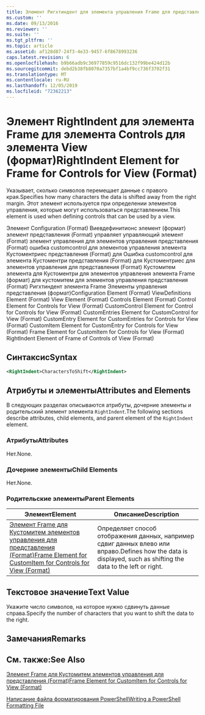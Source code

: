 ```yaml
---
title: Элемент Ригхтиндент для элемента управления Frame для представления (формат) | Документация Майкрософт
ms.custom: ''
ms.date: 09/13/2016
ms.reviewer: ''
ms.suite: ''
ms.tgt_pltfrm: ''
ms.topic: article
ms.assetid: af128d87-24f3-4e33-9457-6f8678993236
caps.latest.revision: 6
ms.openlocfilehash: b9b66adb9c36977859c9516dc132f99be424d12b
ms.sourcegitcommit: debd2b38fb8070a7357bf1a4bf9cc736f3702f31
ms.translationtype: MT
ms.contentlocale: ru-RU
ms.lasthandoff: 12/05/2019
ms.locfileid: "72362213"
---
```

# <a name="rightindent-element-for-frame-for-controls-for-view-format"></a><span data-ttu-id="93556-102">Элемент RightIndent для элемента Frame для элемента Controls для элемента View (формат)</span><span class="sxs-lookup"><span data-stu-id="93556-102">RightIndent Element for Frame for Controls for View (Format)</span></span>

<span data-ttu-id="93556-103">Указывает, сколько символов перемещает данные с правого края.</span><span class="sxs-lookup"><span data-stu-id="93556-103">Specifies how many characters the data is shifted away from the right margin.</span></span> <span data-ttu-id="93556-104">Этот элемент используется при определении элементов управления, которые могут использоваться представлением.</span><span class="sxs-lookup"><span data-stu-id="93556-104">This element is used when defining controls that can be used by a view.</span></span>

<span data-ttu-id="93556-105">Элемент Configuration (Format) Виевдефинитионс элемент (формат) элемент представления (Format) управляет управляющий элемент (Format) элемент управления для элементов управления представления (Format) ошибка customcontrol для элементов управления элемента Кустоментриес представления (Format) для Ошибка customcontrol для элемента Кустоментри представления (Format) для Кустоментриес для элементов управления для представления (Format) Кустомитем элемента для Кустоментри для элементов управления элемента Frame (формат) для кустомитем для элементов управления представления (Format) Ригхтиндент элемента Frame Элементы управления представления (формат)</span><span class="sxs-lookup"><span data-stu-id="93556-105">Configuration Element (Format) ViewDefinitions Element (Format) View Element (Format) Controls Element (Format) Control Element for Controls for View (Format) CustomControl Element for Control for Controls for View (Format) CustomEntries Element for CustomControl for View (Format) CustomEntry Element for CustomEntries for Controls for View (Format) CustomItem Element for CustomEntry for Controls for View (Format) Frame Element for CustomItem for Controls for View (Format) RightIndent Element of Frame of Controls of View (Format)</span></span>

## <a name="syntax"></a><span data-ttu-id="93556-106">Синтаксис</span><span class="sxs-lookup"><span data-stu-id="93556-106">Syntax</span></span>

```xml
<RightIndent>CharactersToShift</RightIndent>
```

## <a name="attributes-and-elements"></a><span data-ttu-id="93556-107">Атрибуты и элементы</span><span class="sxs-lookup"><span data-stu-id="93556-107">Attributes and Elements</span></span>

<span data-ttu-id="93556-108">В следующих разделах описываются атрибуты, дочерние элементы и родительский элемент элемента `RightIndent`.</span><span class="sxs-lookup"><span data-stu-id="93556-108">The following sections describe attributes, child elements, and parent element of the `RightIndent` element.</span></span>

### <a name="attributes"></a><span data-ttu-id="93556-109">Атрибуты</span><span class="sxs-lookup"><span data-stu-id="93556-109">Attributes</span></span>

<span data-ttu-id="93556-110">Нет.</span><span class="sxs-lookup"><span data-stu-id="93556-110">None.</span></span>

### <a name="child-elements"></a><span data-ttu-id="93556-111">Дочерние элементы</span><span class="sxs-lookup"><span data-stu-id="93556-111">Child Elements</span></span>

<span data-ttu-id="93556-112">Нет.</span><span class="sxs-lookup"><span data-stu-id="93556-112">None.</span></span>

### <a name="parent-elements"></a><span data-ttu-id="93556-113">Родительские элементы</span><span class="sxs-lookup"><span data-stu-id="93556-113">Parent Elements</span></span>

|<span data-ttu-id="93556-114">Элемент</span><span class="sxs-lookup"><span data-stu-id="93556-114">Element</span></span>|<span data-ttu-id="93556-115">Описание</span><span class="sxs-lookup"><span data-stu-id="93556-115">Description</span></span>|
|-------------|-----------------|
|[<span data-ttu-id="93556-116">Элемент Frame для Кустомитем элементов управления для представления (Format)</span><span class="sxs-lookup"><span data-stu-id="93556-116">Frame Element for CustomItem for Controls for View (Format)</span></span>](./frame-element-for-customitem-for-controls-for-view-format.md)|<span data-ttu-id="93556-117">Определяет способ отображения данных, например сдвиг данных влево или вправо.</span><span class="sxs-lookup"><span data-stu-id="93556-117">Defines how the data is displayed, such as shifting the data to the left or right.</span></span>|

## <a name="text-value"></a><span data-ttu-id="93556-118">Текстовое значение</span><span class="sxs-lookup"><span data-stu-id="93556-118">Text Value</span></span>

<span data-ttu-id="93556-119">Укажите число символов, на которое нужно сдвинуть данные справа.</span><span class="sxs-lookup"><span data-stu-id="93556-119">Specify the number of characters that you want to shift the data to the right.</span></span>

## <a name="remarks"></a><span data-ttu-id="93556-120">Замечания</span><span class="sxs-lookup"><span data-stu-id="93556-120">Remarks</span></span>

## <a name="see-also"></a><span data-ttu-id="93556-121">См. также:</span><span class="sxs-lookup"><span data-stu-id="93556-121">See Also</span></span>

[<span data-ttu-id="93556-122">Элемент Frame для Кустомитем элементов управления для представления (Format)</span><span class="sxs-lookup"><span data-stu-id="93556-122">Frame Element for CustomItem for Controls for View (Format)</span></span>](./frame-element-for-customitem-for-controls-for-view-format.md)

[<span data-ttu-id="93556-123">Написание файла форматирования PowerShell</span><span class="sxs-lookup"><span data-stu-id="93556-123">Writing a PowerShell Formatting File</span></span>](./writing-a-powershell-formatting-file.md)
